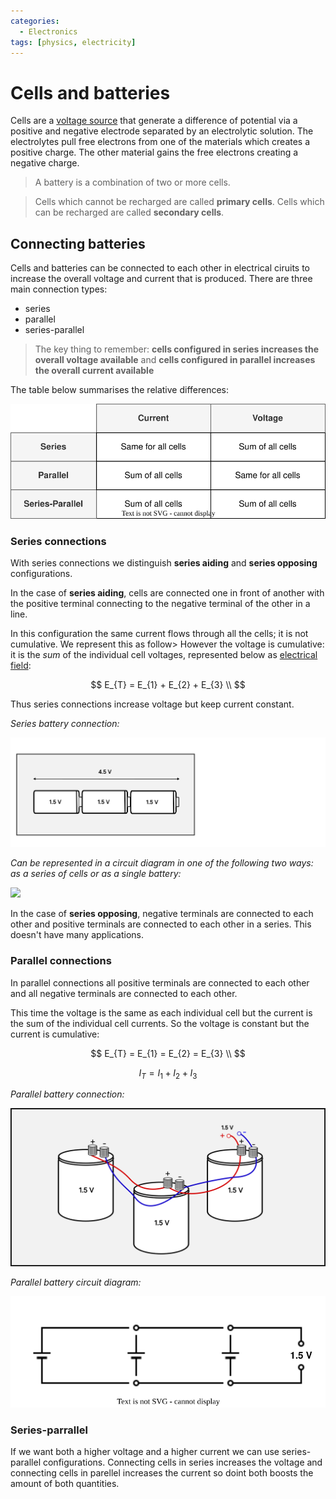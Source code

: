 ```yaml
---
categories:
  - Electronics
tags: [physics, electricity]
---
```


# Cells and batteries

Cells are a
[voltage source](/Electronics_and_Hardware/Analogue_circuits/Voltage.md) that
generate a difference of potential via a positive and negative electrode
separated by an electrolytic solution. The electrolytes pull free electrons from
one of the materials which creates a positive charge. The other material gains
the free electrons creating a negative charge.

> A battery is a combination of two or more cells.

> Cells which cannot be recharged are called **primary cells**. Cells which can
> be recharged are called **secondary cells**.

## Connecting batteries

Cells and batteries can be connected to each other in electrical ciruits to
increase the overall voltage and current that is produced. There are three main
connection types:

- series
- parallel
- series-parallel

> The key thing to remember: **cells configured in series increases the overall
> voltage available** and **cells configured in parallel increases the overall
> current available**

The table below summarises the relative differences:

![](/img/cell-comparison.svg)

### Series connections

With series connections we distinguish **series aiding** and **series opposing**
configurations.

In the case of **series aiding**, cells are connected one in front of another
with the positive terminal connecting to the negative terminal of the other in a
line.

In this configuration the same current flows through all the cells; it is not
cumulative. We represent this as follow> However the voltage is cumulative: it
is the _sum_ of the individual cell voltages, represented below as
[electrical field](/Electronics_and_Hardware/Analogue_circuits/Voltage.md#distinguishing-voltage-from-electric-field):

$$
E_{T} = E_{1} + E_{2} + E_{3} \\
$$

Thus series connections increase voltage but keep current constant.

_Series battery connection:_

![](/img/series-battery-diagram.svg)

_Can be represented in a circuit diagram in one of the following two ways: as a
series of cells or as a single battery:_

![](/img/series-battcircuit.svg)

In the case of **series opposing**, negative terminals are connected to each
other and positive terminals are connected to each other in a series. This
doesn't have many applications.

### Parallel connections

In parallel connections all positive terminals are connected to each other and
all negative terminals are connected to each other.

This time the voltage is the same as each individual cell but the current is the
sum of the individual cell currents. So the voltage is constant but the current
is cumulative:

$$
E_{T} = E_{1} = E_{2} = E_{3} \\
$$

$$
I_{T} = I_{1} + I_{2} + I_{3}
$$

_Parallel battery connection:_

![](/img/parallel-battery-diagram.svg)

_Parallel battery circuit diagram:_

![](/img/circ-batt-final.svg)

### Series-parrallel

If we want both a higher voltage and a higher current we can use series-parallel
configurations. Connecting cells in series increases the voltage and connecting
cells in parellel increases the current so doint both boosts the amount of both
quantities.
